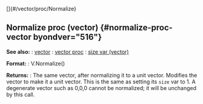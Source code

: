 []{#/vector/proc/Normalize}
  ## Normalize proc (vector) {#normalize-proc-vector byondver="516"}
  **See also:**
  :   [vector](ref/vector)
  :   [vector proc](ref/proc/vector)
  :   [size var (vector)](ref/vector/var/size)
  <!-- -->
  **Format:**
  :   V.Normalize()
  <!-- -->
  **Returns:**
  :   The same vector, after normalizing it to a unit vector.
  Modifies the vector to make it a unit vector. This is the same as
  setting its `size` var to 1.
  A degenerate vector such as 0,0,0 cannot be normalized; it will be
  unchanged by this call.